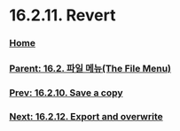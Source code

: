 # 16.2.11. Revert

### [Home](./00-home.md)
### [Parent: 16.2. 파일 메뉴(The File Menu)](./16-02-00-the-file-menu.md)
### [Prev: 16.2.10. Save a copy](./16-02-10-save-a-copy.md)
### [Next: 16.2.12. Export and overwrite](./16-02-12-export-and-overwrite.md)
